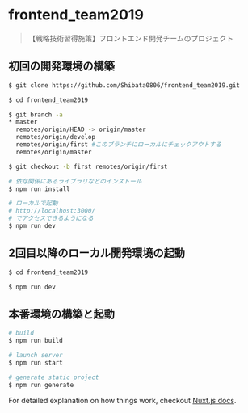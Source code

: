 # frontend_team2019

> 【戦略技術習得施策】フロントエンド開発チームのプロジェクト

## 初回の開発環境の構築

``` bash
$ git clone https://github.com/Shibata0806/frontend_team2019.git

$ cd frontend_team2019

$ git branch -a
* master
  remotes/origin/HEAD -> origin/master
  remotes/origin/develop
  remotes/origin/first #このブランチにローカルにチェックアウトする
  remotes/origin/master

$ git checkout -b first remotes/origin/first

# 依存関係にあるライブラリなどのインストール
$ npm run install

# ローカルで起動
# http://localhost:3000/
# でアクセスできるようになる
$ npm run dev
```

## 2回目以降のローカル開発環境の起動
``` bash
$ cd frontend_team2019

$ npm run dev
```

## 本番環境の構築と起動
``` bash
# build
$ npm run build

# launch server
$ npm run start

# generate static project
$ npm run generate
```

For detailed explanation on how things work, checkout [Nuxt.js docs](https://nuxtjs.org).
